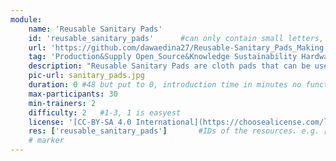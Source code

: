 ```yaml
---
module:
    name: 'Reusable Sanitary Pads'
    id: 'reusable_sanitary_pads'      #can only contain small letters, numbers, minus and underscore. needs to be the same as the file name
    url: 'https://github.com/dawaedina27/Reusable-Sanitary_Pads_Making'     #url that is linked in the table view, can be empty
    tag: 'Production&Supply Open_Source&Knowledge Sustainability Hardware&Repair Health'    #list, just separated by blank space, e.g. 'Web Open_Source'
    description: "Reusable Sanitary Pads are cloth pads that can be used several times. They absorb the menstrual blood and the pad should stay for about 4-5 hours depending on your menstrual flow. After use, you need to wash the cloth really well and remove every stain of blood and then you can reuse the same pad. These cloth pads are usually made in several layers."
    pic-url: sanitary_pads.jpg
    duration: 0 #48 but put to 0, introduction time in minutes no function currently, the resources have their own time blocks
    max-participants: 30
    min-trainers: 2
    difficulty: 2   #1-3, 1 is easyest
    license: '[CC-BY-SA 4.0 International](https://choosealicense.com/licenses/cc-by-sa-4.0/)'
    res: ['reusable_sanitary_pads']       #IDs of the resources. e.g. ['askotec'], or if more: ['askotec', 'ohg']
    # marker
---  
```

